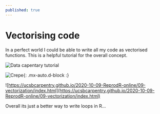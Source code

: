 ```yaml
---
published: true
---
```

# Vectorising code

In a perfect world I could be able to write all my code as vectorised functions. This is a helpful tutorial for the overall concept. 

![Data capentary tutorial]({{site.baseurl}}/_posts/vectorizationINr.png)

![Crepe](https://s3-media3.fl.yelpcdn.com/bphoto/cQ1Yoa75m2yUFFbY2xwuqw/348s.jpg){: .mx-auto.d-block :}

![https://ucsbcarpentry.github.io/2020-10-09-ReprodR-online/09-vectorization/index.html](https://ucsbcarpentry.github.io/2020-10-09-ReprodR-online/09-vectorization/index.html)

Overall its just a better way to write loops in R...

